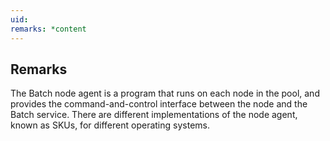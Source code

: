 ```yaml
---
uid: 
remarks: *content
---
```

## Remarks  
 The Batch node agent is a program that runs on each node in the             pool, and provides the command-and-control interface between the             node and the Batch service. There are different implementations             of the node agent, known as SKUs, for different operating systems.